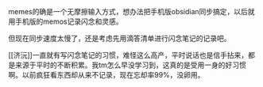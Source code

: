 memes的确是一个无摩擦输入方式，想办法把手机版obsidian同步搞定，以后就用手机版的memos记录闪念和灵感。

但现在同步速度太慢了，还是考虑先用滴答清单进行闪念笔记的记录吧。

[[济沅]]一直就有写闪念笔记的习惯，难怪这么高产，平时说话也是信手拈来，都是来源于平时的不断积累。我tm怎么早没学习到，这真的是受用一身的好习惯啊。以前疯狂看东西却从来不记录，现在忘却率99%，没卵用。
